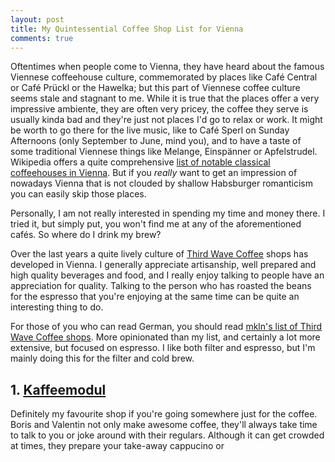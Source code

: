 ```yaml
---
layout: post
title: My Quintessential Coffee Shop List for Vienna
comments: true
---
```


Oftentimes when people come to Vienna, they have heard about the famous Viennese coffeehouse culture, commemorated by places like Café Central or Café Prückl or the Hawelka; but this part of Viennese coffee culture seems stale and stagnant to me. While it is true that the places offer a very impressive ambiente, they are often very pricey, the coffee they serve is usually kinda bad and they're just not places I'd go to relax or work. It might be worth to go there for the live music, like to Café Sperl on Sunday Afternoons (only September to June, mind you), and to have a taste of some traditional Viennese things like Melange, Einspänner or Apfelstrudel. Wikipedia offers a quite comprehensive [list of notable classical coffeehouses in Vienna][1]. But if you _really_ want to get an impression of nowadays Vienna that is not clouded by shallow Habsburger romanticism you can easily skip those places.

Personally, I am not really interested in spending my time and money there. I tried it, but simply put, you won't find me at any of the aforementioned cafés. So where do I drink my brew?

Over the last years a quite lively culture of [Third Wave Coffee][2] shops has developed in Vienna. I generally appreciate artisanship, well prepared and high quality beverages and food, and I really enjoy talking to people have an appreciation for quality. Talking to the person who has roasted the beans for the espresso that you're enjoying at the same time can be quite an interesting thing to do.

For those of you who can read German, you should read [mkln's list of Third Wave Coffee shops][3]. More opinionated than my list, and certainly a lot more extensive, but focused on espresso. I like both filter and espresso, but I'm mainly doing this for the filter and cold brew.

[1]: http://en.wikipedia.org/wiki/Viennese_coffee_house#Notable_coffee_houses
[2]: http://en.wikipedia.org/wiki/Third_Wave_Coffee
[3]: https://mkln.org/guter-kaffee-in-wien/

## 1. [Kaffeemodul](http://kaffeemodul.at/)

Definitely my favourite shop if you're going somewhere just for the coffee. Boris and Valentin not only make awesome coffee, they'll always take time to talk to you or joke around with their regulars. Although it can get crowded at times, they prepare your take-away cappucino or 
